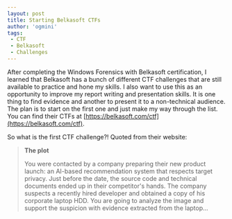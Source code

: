 ```yaml
---
layout: post
title: Starting Belkasoft CTFs
author: 'ogmini'
tags:
 - CTF
 - Belkasoft
 - Challenges
---
```


After completing the Windows Forensics with Belkasoft certification, I learned that Belkasoft has a bunch of different CTF challenges that are still available to practice and hone my skills. I also want to use this as an opportunity to improve my report writing and presentation skills. It is one thing to find evidence and another to present it to a non-technical audience. The plan is to start on the first one and just make my way through the list. You can find their CTFs at [https://belkasoft.com/ctf](https://belkasoft.com/ctf).

So what is the first CTF challenge?! Quoted from their website:

> **The plot**
>
> You were contacted by a company preparing their new product launch: an AI-based recommendation system that respects target privacy. Just before the date, the source code and technical documents ended up in their competitor's hands. The company suspects a recently hired developer and obtained a copy of his corporate laptop HDD. You are going to analyze the image and support the suspicion with evidence extracted from the laptop...
